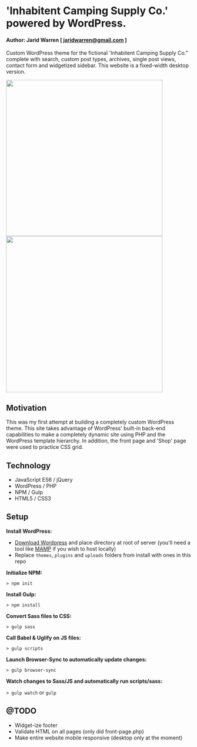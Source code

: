 # 'Inhabitent Camping Supply Co.' powered by WordPress.

#### Author: Jarid Warren [ <jaridwarren@gmail.com> ]

Custom WordPress theme for the fictional 'Inhabitent Camping Supply Co." complete with search, custom post types, archives, single post views, contact form and widgetized sidebar. This website is a fixed-width desktop version.

<img src="/themes/inhabitent-theme/assets/images/home-demo.gif" width="425"><img src="/themes/inhabitent-theme/assets/images/grid-demo.gif" width="425">

## Motivation

This was my first attempt at building a completely custom WordPress theme. This site takes advantage of WordPress' built-in back-end capabilities to make a completely dynamic site using PHP and the WordPress template hierarchy. In addition, the front page and 'Shop' page were used to practice CSS grid.

## Technology

- JavaScript ES6 / jQuery
- WordPress / PHP
- NPM / Gulp
- HTML5 / CSS3

## Setup

**Install WordPress:**

- [Download Wordpress](https://wordpress.org/latest.zip) and place directory at root of server (you'll need a tool like [MAMP](https://www.mamp.info/en/) if you wish to host locally)
- Replace `themes`, `plugins` and `uploads` folders from install with ones in this repo

**Initialize NPM:**

`> npm init`

**Install Gulp:**

`> npm install`

**Convert Sass files to CSS:**

`> gulp sass`

**Call Babel & Uglify on JS files:**

`> gulp scripts`

**Launch Browser-Sync to automatically update changes:**

`> gulp browser-sync`

**Watch changes to Sass/JS and automatically run scripts/sass:**

`> gulp watch` or `gulp`

## @TODO

- Widget-ize footer
- Validate HTML on all pages (only did front-page.php)
- Make entire website mobile responsive (desktop only at the moment)
